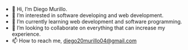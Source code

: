 - 👋 Hi, I’m Diego Murillo.
- 👀 I’m interested in software developing and web development.
- 🌱 I’m currently learning web development and software programming.
- 💞️ I’m looking to collaborate on everything that can increase my experience.
- 📫 How to reach me, diego20murillo04@gmail.com

<!---
Diego20Murillo04/Diego20Murillo04 is a ✨ special ✨ repository because its `README.md` (this file) appears on your GitHub profile.
You can click the Preview link to take a look at your changes.
--->
